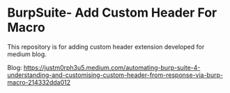 # BurpSuite- Add Custom Header For Macro
This repository is for adding custom header extension developed for medium blog.

Blog: https://justm0rph3u5.medium.com/automating-burp-suite-4-understanding-and-customising-custom-header-from-response-via-burp-macro-214332dda012
